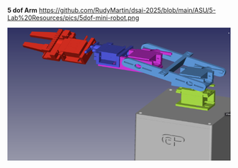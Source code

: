 
**5 dof Arm**
https://github.com/RudyMartin/dsai-2025/blob/main/ASU/5-Lab%20Resources/pics/5dof-mini-robot.png

<img src="https://github.com/RudyMartin/dsai-2025/blob/main/ASU/5-Lab%20Resources/pics/5dof-mini-robot.png"  width="600" height="300">
